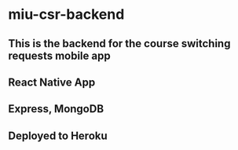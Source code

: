 # miu-csr-backend
## This is the backend for the course switching requests mobile app
## React Native App
## Express, MongoDB
## Deployed to Heroku
